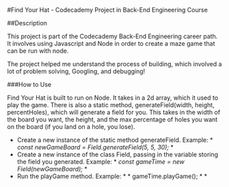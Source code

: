 #Find Your Hat - Codecademy Project in Back-End Engineering Course

##Description

This project is part of the Codecademy Back-End Engineering career path. It involves using Javascript and Node in order to create a maze game that can be run with node. 

The project helped me understand the process of building, which involved a lot of problem solving, Googling, and debugging! 

###How to Use

Find Your Hat is built to run on Node. It takes in a 2d array, which it used to play the game. There is also a static method, generateField(width, height, percentHoles), which will generate a field for you. This takes in the width of the board you want, the height, and the max percentage of holes you want on the board (if you land on a hole, you lose).

- Create a new instance of the static method generateField. Example: * *const newGameBoard = Field.generateField(5, 5, 30);* *
- Create a new instance of the class Field, passing in the variable storing the field you generated. Example: * *const gameTime = new Field(newGameBoard);* *
- Run the playGame method. Example: * * gameTime.playGame(); * *